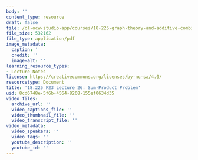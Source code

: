 ```yaml
---
body: ''
content_type: resource
draft: false
file: /ol-ocw-studio-app/courses/18-225-graph-theory-and-additive-combinatorics-fall-2023/mit18_225_f23_lec26.pdf
file_size: 532162
file_type: application/pdf
image_metadata:
  caption: ''
  credit: ''
  image-alt: ''
learning_resource_types:
- Lecture Notes
license: https://creativecommons.org/licenses/by-nc-sa/4.0/
resourcetype: Document
title: '18.225 F23 Lecture 26: Sum-Product Problem'
uid: 8cd6748e-5f6b-4564-8268-155ef0634d35
video_files:
  archive_url: ''
  video_captions_file: ''
  video_thumbnail_file: ''
  video_transcript_file: ''
video_metadata:
  video_speakers: ''
  video_tags: ''
  youtube_description: ''
  youtube_id: ''
---
```

